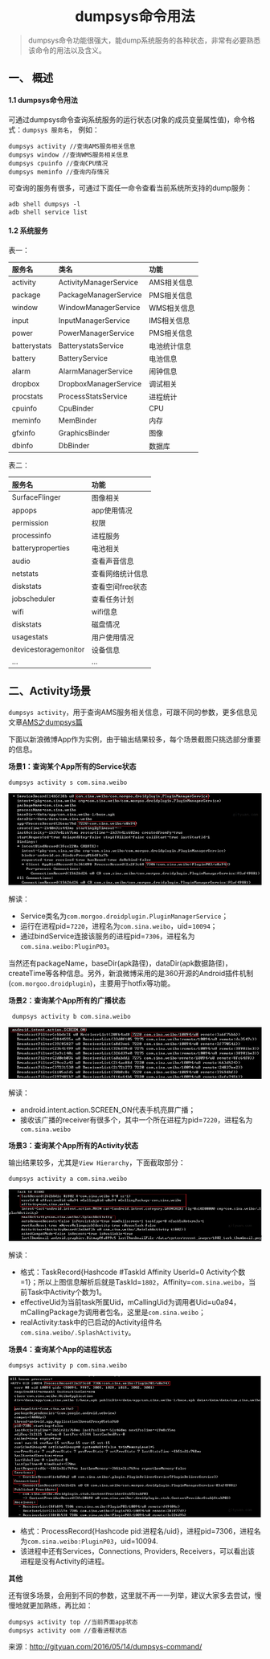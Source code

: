 <h1 align="center">dumpsys命令用法</h1>

> dumpsys命令功能很强大，能dump系统服务的各种状态，非常有必要熟悉该命令的用法以及含义。

## 一、 概述

#### 1.1 dumpsys命令用法

可通过dumpsys命令查询系统服务的运行状态(对象的成员变量属性值)，命令格式：`dumpsys 服务名`， 例如：

```
dumpsys activity //查询AMS服务相关信息
dumpsys window //查询WMS服务相关信息
dumpsys cpuinfo //查询CPU情况
dumpsys meminfo //查询内存情况
```

可查询的服务有很多，可通过下面任一命令查看当前系统所支持的dump服务：

```
adb shell dumpsys -l
adb shell service list
```

#### 1.2 系统服务

表一：

| 服务名       | 类名                   | 功能         |
| :----------- | :--------------------- | :----------- |
| activity     | ActivityManagerService | AMS相关信息  |
| package      | PackageManagerService  | PMS相关信息  |
| window       | WindowManagerService   | WMS相关信息  |
| input        | InputManagerService    | IMS相关信息  |
| power        | PowerManagerService    | PMS相关信息  |
| batterystats | BatterystatsService    | 电池统计信息 |
| battery      | BatteryService         | 电池信息     |
| alarm        | AlarmManagerService    | 闹钟信息     |
| dropbox      | DropboxManagerService  | 调试相关     |
| procstats    | ProcessStatsService    | 进程统计     |
| cpuinfo      | CpuBinder              | CPU          |
| meminfo      | MemBinder              | 内存         |
| gfxinfo      | GraphicsBinder         | 图像         |
| dbinfo       | DbBinder               | 数据库       |

表二：

| 服务名               | 功能             |
| :------------------- | :--------------- |
| SurfaceFlinger       | 图像相关         |
| appops               | app使用情况      |
| permission           | 权限             |
| processinfo          | 进程服务         |
| batteryproperties    | 电池相关         |
| audio                | 查看声音信息     |
| netstats             | 查看网络统计信息 |
| diskstats            | 查看空间free状态 |
| jobscheduler         | 查看任务计划     |
| wifi                 | wifi信息         |
| diskstats            | 磁盘情况         |
| usagestats           | 用户使用情况     |
| devicestoragemonitor | 设备信息         |
| …                    | …                |

## 二、Activity场景

`dumpsys activity`，用于查询AMS服务相关信息，可跟不同的参数，更多信息见文章[AMS之dumpsys篇](http://www.gityuan.com/2017/07/04/ams_dumpsys/)

下面以新浪微博App作为实例，由于输出结果较多，每个场景截图只挑选部分重要的信息。

**场景1：查询某个App所有的Service状态**

```
dumpsys activity s com.sina.weibo
```

![dumpsys_service](media/dumpsys_service.png)

解读：

- Service类名为`com.morgoo.droidplugin.PluginManagerService`；
- 运行在进程pid=`7220`，进程名为`com.sina.weibo`，uid=`10094`；
- 通过bindService连接该服务的进程pid=`7306`，进程名为`com.sina.weibo:PluginP03`。

当然还有packageName，baseDir(apk路径)，dataDir(apk数据路径)，createTime等各种信息。另外，新浪微博采用的是360开源的Android插件机制(`com.morgoo.droidplugin`)，主要用于hotfix等功能。

**场景2：查询某个App所有的广播状态**

```
 dumpsys activity b com.sina.weibo
```

![dumpsys_broadcast](media/dumpsys_broadcast.png)

解读：

- android.intent.action.SCREEN_ON代表手机亮屏广播；
- 接收该广播的receiver有很多个，其中一个所在进程为pid=`7220`，进程名为`com.sina.weibo`

**场景3：查询某个App所有的Activity状态**

输出结果较多，尤其是`View Hierarchy`，下面截取部分：

```
dumpsys activity a com.sina.weibo
```

![dumpsys_activity_task](media/dumpsys_activity_task.png)

解读：

- 格式：TaskRecord{Hashcode #TaskId Affinity UserId=0 Activity个数=1}；所以上图信息解析后就是TaskId=`1802`，Affinity=`com.sina.weibo`，当前Task中Activity个数为1。
- effectiveUid为当前task所属Uid，mCallingUid为调用者Uid=u0a94，mCallingPackage为调用者包名，这里是`com.sina.weibo`；
- realActivity:task中的已启动的Activity组件名`com.sina.weibo/.SplashActivity`。

**场景4：查询某个App的进程状态**

```
dumpsys activity p com.sina.weibo
```

![dumpsys_processes](media/dumpsys_processes.png)

- 格式：ProcessRecord{Hashcode pid:进程名/uid}，进程pid=7306，进程名为`com.sina.weibo:PluginP03`，uid=10094.
- 该进程中还有Services，Connections, Providers, Receivers，可以看出该进程是没有Activity的进程。

**其他**

还有很多场景，会用到不同的参数，这里就不再一一列举，建议大家多去尝试，慢慢地就更加熟练，再比如：

```
dumpsys activity top //当前界面app状态
dumpsys activity oom //查看进程状态
```

来源：http://gityuan.com/2016/05/14/dumpsys-command/